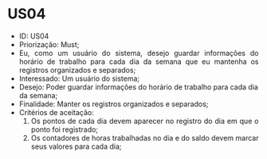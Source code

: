 # US04

<ul>
<li> ID: US04</li>
<li>Priorização: Must;</li>
<li align="justify"> Eu, como um usuário do sistema, desejo guardar informações do horário de trabalho para cada dia da semana que eu mantenha os registros organizados e separados;</li>
<li>Interessado: Um usuário do sistema;</li>
<li>Desejo: Poder guardar informações do horário de trabalho para cada dia da semana;</li>
<li>Finalidade: Manter os registros organizados e separados;</li>
<li align="justify"> Critérios de aceitação:
    <ol>
    <li> Os pontos de cada dia devem aparecer no registro do dia em que o ponto foi registrado;</li>
    <li> Os contadores de horas trabalhadas no dia e do saldo devem marcar seus valores para cada dia;</li>
    </ol>
</ul>